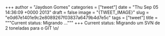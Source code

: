 
+++
author = "Jaydson Gomes"
categories = ["tweet"]
date = "Thu Sep 05 14:36:09 +0000 2013"
draft = false
image = "{TWEET_IMAGE}"
slug = "e0d67e1401e9c2e8089267f03837a6479b4d7e5c"
tags = ["tweet"]
title = """Current status: Migrando ..."""
+++
Current status: Migrando um SVN de 2 toneladas para o GIT \o/
